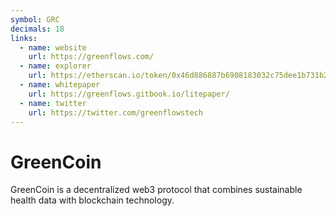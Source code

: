 ```yaml
---
symbol: GRC
decimals: 18
links:
  - name: website
    url: https://greenflows.com/
  - name: explorer
    url: https://etherscan.io/token/0x46d886887b6908183032c75dee1b731b26d653c6
  - name: whitepaper
    url: https://greenflows.gitbook.io/litepaper/
  - name: twitter
    url: https://twitter.com/greenflowstech
---
```


# GreenCoin

GreenCoin is a decentralized web3 protocol that combines sustainable health data with blockchain technology.
